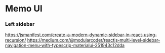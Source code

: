 # Memo UI


### Left sidebar
https://jsmanifest.com/create-a-modern-dynamic-sidebar-in-react-using-recursion/
https://medium.com/@modularcoder/reactjs-multi-level-sidebar-navigation-menu-with-typescrip-materialui-251943c12dda